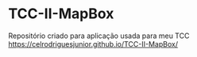 # TCC-II-MapBox

Repositório criado para aplicação usada para meu TCC
https://celrodriguesjunior.github.io/TCC-II-MapBox/
